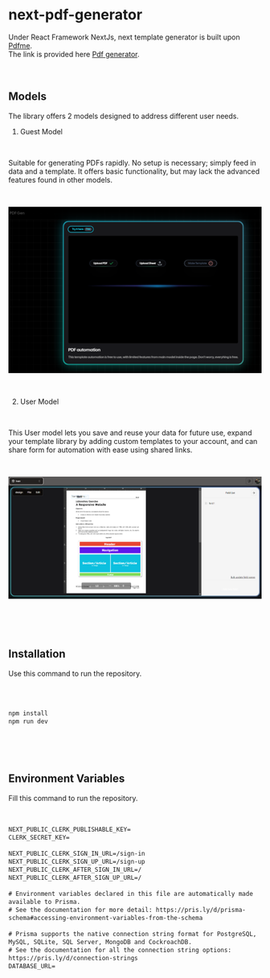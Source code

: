 # next-pdf-generator
Under React Framework NextJs, next template generator is built upon [Pdfme](https://github.com/pdfme/pdfme).
<br>
The link is provided here [Pdf generator](https://next-template-generator.vercel.app/).
<br>
<br>
<br>
## Models
The library offers 2 models designed to address different user needs.
<br>

1. Guest Model

<br>

Suitable for generating PDFs rapidly. No setup is necessary; simply feed in data and a template.  It offers basic functionality, but may lack the advanced features found in other models.

<br>

![Image of model type visitor from next template generator.](/assets/images/modelTypeVisit.png)

<br>

2. User Model

<br>

This User model lets you save and reuse your data for future use, expand your template library by adding custom templates to your account, and can share form for automation with ease using shared links.

<br>

![Image of model type user from next template generator.](/assets/images/modelTypeUser.png)

<br>
<br>
<br>

## Installation
Use this command to run the repository.

<br>
<br>

```
npm install
npm run dev
```

<br>
<br>
<br>

## Environment Variables
Fill this command to run the repository.

<br>

```
NEXT_PUBLIC_CLERK_PUBLISHABLE_KEY=
CLERK_SECRET_KEY=

NEXT_PUBLIC_CLERK_SIGN_IN_URL=/sign-in
NEXT_PUBLIC_CLERK_SIGN_UP_URL=/sign-up
NEXT_PUBLIC_CLERK_AFTER_SIGN_IN_URL=/
NEXT_PUBLIC_CLERK_AFTER_SIGN_UP_URL=/

# Environment variables declared in this file are automatically made available to Prisma.
# See the documentation for more detail: https://pris.ly/d/prisma-schema#accessing-environment-variables-from-the-schema

# Prisma supports the native connection string format for PostgreSQL, MySQL, SQLite, SQL Server, MongoDB and CockroachDB.
# See the documentation for all the connection string options: https://pris.ly/d/connection-strings
DATABASE_URL=
```
